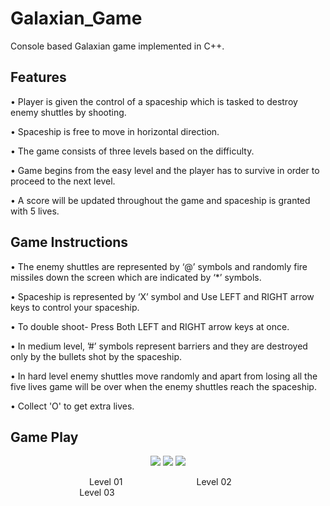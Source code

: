 # Galaxian_Game

Console based Galaxian game implemented in C++.

## **Features**

• Player is given the control of a spaceship which is tasked to destroy enemy shuttles by shooting.

• Spaceship is free to move in horizontal direction.

• The game consists of three levels based on the difficulty.

• Game begins from the easy level and the player has to survive in order to proceed to the next level.

• A score will be updated throughout the game and spaceship is granted with 5 lives.

## **Game Instructions**

• The enemy shuttles are represented by ‘@’ symbols and randomly fire missiles down the screen which are indicated by ‘*’ symbols.

• Spaceship is represented by ‘X’ symbol and Use LEFT and RIGHT arrow keys to control your spaceship.

• To double shoot- Press Both LEFT and RIGHT arrow keys at once.

• In medium level, ’#’ symbols represent barriers and they are destroyed only by the bullets shot by the spaceship.

• In hard level enemy shuttles move randomly and apart from losing all the five lives game will be over when the enemy shuttles reach the spaceship.

• Collect 'O' to get extra lives.

## **Game Play**
<p align="center">
  <img  src="https://user-images.githubusercontent.com/65526190/109388141-469a3d00-792b-11eb-8f36-d5081c4d0299.gif">
    <img  src="https://user-images.githubusercontent.com/65526190/109388145-4b5ef100-792b-11eb-940a-c79844c5cb7c.gif">
      <img  src="https://user-images.githubusercontent.com/65526190/109388146-4e59e180-792b-11eb-8f11-4802c97e0c26.gif">

</p>

&nbsp;   &nbsp;   &nbsp;   &nbsp;  &nbsp;   &nbsp;  &nbsp;   &nbsp;   &nbsp;   &nbsp;   &nbsp;  &nbsp;   &nbsp;   &nbsp;   &nbsp;   &nbsp;  Level 01&nbsp;   &nbsp;   &nbsp;   &nbsp;   &nbsp;  &nbsp;    &nbsp;   &nbsp;  &nbsp;   &nbsp;   &nbsp;   &nbsp;   &nbsp;  &nbsp;   &nbsp;     Level 02&nbsp;   &nbsp;   &nbsp;   &nbsp;   &nbsp;   &nbsp;   &nbsp;   &nbsp;   &nbsp; &nbsp;   &nbsp; &nbsp;   &nbsp;   &nbsp;  &nbsp;   &nbsp;   &nbsp;   &nbsp;   &nbsp;  &nbsp;   &nbsp;   &nbsp;   &nbsp;   &nbsp;  &nbsp;   &nbsp;   &nbsp;   &nbsp;   &nbsp;  &nbsp;   &nbsp; &nbsp;   &nbsp;   Level 03
